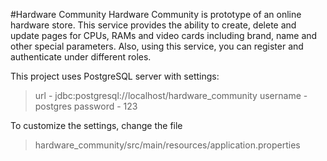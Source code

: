 #Hardware Community
Hardware Community is prototype of an online hardware store.
This service provides the ability to create, delete and update pages for CPUs, RAMs and video cards including brand, name and other special parameters. Also, using this service, you can register and authenticate under different roles.

This project uses PostgreSQL server with settings:
> url - jdbc&#58;postgresql://localhost/hardware_community
username - postgres
password - 123

To customize the settings, change the file
>  hardware_community/src/main/resources/application.properties
